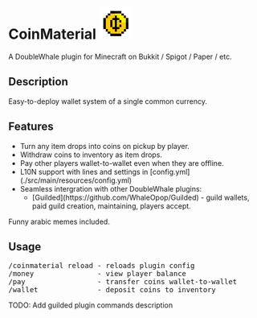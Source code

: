 # CoinMaterial ![Coin image](./src/main/resources/coin.png "Coin")
<p>A DoubleWhale plugin for Minecraft on Bukkit / Spigot / Paper / etc.</p>

## Description
<p>Easy-to-deploy wallet system of a single common currency.</p>

## Features
<ul>
	<li>Turn any item drops into coins on pickup by player.</li>
	<li>Withdraw coins to inventory as item drops.</li>
	<li>Pay other players wallet-to-wallet even when they are offline.</li>
	<li>L10N support with lines and settings in [config.yml](./src/main/resources/config.yml)</li>
	<li>
		Seamless intergration with other DoubleWhale plugins:
		<ul>
			<li>
				[Guilded](https://github.com/WhaleOpop/Guilded) - guild wallets, paid guild creation, maintaining, players accept.
			</li>
		</ul>
	</li>
</ul>
Funny arabic memes included.

## Usage
<pre>/coinmaterial reload - reloads plugin config
/money               - view player balance
/pay                 - transfer coins wallet-to-wallet
/wallet              - deposit coins to inventory</pre>

TODO: Add guilded plugin commands description